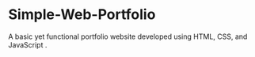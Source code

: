 # Simple-Web-Portfolio
A basic yet functional portfolio website developed using HTML, CSS, and JavaScript .
